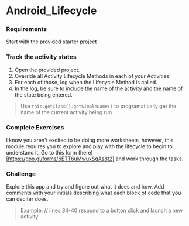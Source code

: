 # Android_Lifecycle

### Requirements
Start with the provided starter project

### Track the activity states
1. Open the provided project.
2. Override all Activity Lifecycle Methods in each of your Activities.
3. For each of those, log when the Lifecycle Method is called.
4. In the log, be sure to include the name of the activity and the name of the state being entered.
> Use `this.getClass().getSimpleName()` to programatically get the name of the current activity being run

### Complete Exercises
I know you aren't excited to be doing more worksheets, however, this module requires you to explore and play with the lifecycle to begin to understand it.
Go to this form (here)[https://goo.gl/forms/6ETT6uMwuxSqAs8t2] and work through the tasks.

### Challenge
Explore this app and try and figure out what it does and how. Add comments with your initials describing what each block of code that you can decifer does.

> Example: // lines 34-40 respond to a button click and launch a new activity